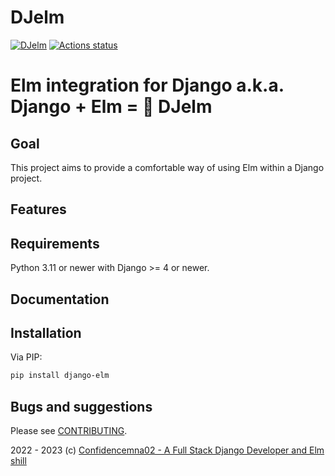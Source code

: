 # DJelm

[![DJelm](https://img.shields.io/endpoint?url=https://raw.githubusercontent.com/Confidenceman02/django-elm/main/assets/badge/v0.json)](https://github.com/Confidenceman02/django-elm)
[![Actions status](https://Confidenceman02.github.io/djelm/workflows/CI/badge.svg)](https://github.com/Confidenceman02/django-elm/actions)

# Elm integration for Django a.k.a. Django + Elm = 💚 DJelm

## Goal

This project aims to provide a comfortable way of using Elm within a Django project.

## Features

## Requirements

Python 3.11 or newer with Django >= 4 or newer.

## Documentation

## Installation

Via PIP:

```bash
pip install django-elm
```

## Bugs and suggestions

Please see [CONTRIBUTING](CONTRIBUTING.md).

2022 - 2023 (c) [Confidencemna02 - A Full Stack Django Developer and Elm shill](#)
